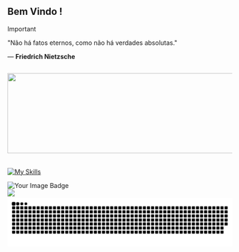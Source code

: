 ## Bem Vindo !

> [!IMPORTANT]
> "Não há fatos eternos, como não há verdades absolutas."
>
> ― **Friedrich Nietzsche**
##
  <div>
 <a href ="https://github.com/Nvkenin">
   <img height="180em" width="520em" src="https://github-readme-stats.vercel.app/api?username=Nvkenin&show_icons=true&theme=aura">
 </div>

   ##
[![My Skills](https://skillicons.dev/icons?i=kali,linux,obsidian)](https://skillicons.dev)

<img src="https://tryhackme-badges.s3.amazonaws.com/Nukenin.png" alt="Your Image Badge" />
  <div>
  <a href="https://www.linkedin.com/in/raul-cambiatti-7b5139268/" target="_blank"><img src="https://img.shields.io/badge/-LinkedIn-%230077B5?style=for-the-badge&logo=linkedin&logoColor=white" target="_blank">
  </div>

<picture>
  <source media="(prefers-color-scheme: dark)" srcset="https://raw.githubusercontent.com/platane/platane/output/github-contribution-grid-snake-dark.svg">
  <source media="(prefers-color-scheme: light)" srcset="https://raw.githubusercontent.com/platane/platane/output/github-contribution-grid-snake.svg">
  <img alt="github contribution grid snake animation" src="https://raw.githubusercontent.com/platane/platane/output/github-contribution-grid-snake.svg">
</picture>

